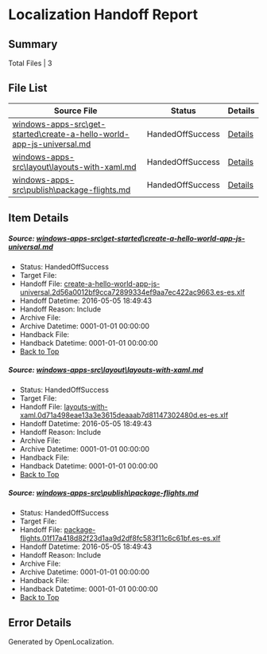 # <a name='report-top'></a> Localization Handoff Report

## Summary
 Total Files | 3

## File List
 Source File | Status | Details 
 ----------- | ------ | ------- 
 [windows-apps-src\get-started\create-a-hello-world-app-js-universal.md](https://github.com/Microsoft/windows-apps/blob/f3cb50e5b0b0baa73431392a1f6854a62f3655de/windows-apps-src/get-started/create-a-hello-world-app-js-universal.md) | HandedOffSuccess | [Details](#5f534169117da94cb2249c897603f567c007299b2199)
 [windows-apps-src\layout\layouts-with-xaml.md](https://github.com/Microsoft/windows-apps/blob/681023be35b01eac84272a73d1ae3e7a459351db/windows-apps-src/layout/layouts-with-xaml.md) | HandedOffSuccess | [Details](#0cc466ccdc4d214539fb4258f95fda72e08ac9db3201)
 [windows-apps-src\publish\package-flights.md](https://github.com/Microsoft/windows-apps/blob/57d0637da61e9cc9c04f0ebf3d65f78e7125f858/windows-apps-src/publish/package-flights.md) | HandedOffSuccess | [Details](#dbc445db596b30dc216deeab11d996da84b6cdc13514)

## Item Details
##### <a name='5f534169117da94cb2249c897603f567c007299b2199'></a> Source: [windows-apps-src\get-started\create-a-hello-world-app-js-universal.md](https://github.com/Microsoft/windows-apps/blob/f3cb50e5b0b0baa73431392a1f6854a62f3655de/windows-apps-src/get-started/create-a-hello-world-app-js-universal.md)
* Status: HandedOffSuccess
* Target File: 
* Handoff File: [create-a-hello-world-app-js-universal.2d56a0012bf9cca72899334ef9aa7ec422ac9663.es-es.xlf](https://github.com/Microsoft/WDG.handoff/blob/70f1da17f8d14d11004ec10eb6f452cf3b133bff/ol-handoff/Microsoft/windows-apps.es-es/master/create-a-hello-world-app-js-universal.2d56a0012bf9cca72899334ef9aa7ec422ac9663.es-es.xlf)
* Handoff Datetime: 2016-05-05 18:49:43
* Handoff Reason: Include
* Archive File: 
* Archive Datetime: 0001-01-01 00:00:00
* Handback File: 
* Handback Datetime: 0001-01-01 00:00:00
* [Back to Top](#report-top)

##### <a name='0cc466ccdc4d214539fb4258f95fda72e08ac9db3201'></a> Source: [windows-apps-src\layout\layouts-with-xaml.md](https://github.com/Microsoft/windows-apps/blob/681023be35b01eac84272a73d1ae3e7a459351db/windows-apps-src/layout/layouts-with-xaml.md)
* Status: HandedOffSuccess
* Target File: 
* Handoff File: [layouts-with-xaml.0d71a498eae13a3e3615deaaab7d81147302480d.es-es.xlf](https://github.com/Microsoft/WDG.handoff/blob/70f1da17f8d14d11004ec10eb6f452cf3b133bff/ol-handoff/Microsoft/windows-apps.es-es/master/layouts-with-xaml.0d71a498eae13a3e3615deaaab7d81147302480d.es-es.xlf)
* Handoff Datetime: 2016-05-05 18:49:43
* Handoff Reason: Include
* Archive File: 
* Archive Datetime: 0001-01-01 00:00:00
* Handback File: 
* Handback Datetime: 0001-01-01 00:00:00
* [Back to Top](#report-top)

##### <a name='dbc445db596b30dc216deeab11d996da84b6cdc13514'></a> Source: [windows-apps-src\publish\package-flights.md](https://github.com/Microsoft/windows-apps/blob/57d0637da61e9cc9c04f0ebf3d65f78e7125f858/windows-apps-src/publish/package-flights.md)
* Status: HandedOffSuccess
* Target File: 
* Handoff File: [package-flights.01f17a418d82f23d1aa9d2df8fc583f11c6c61bf.es-es.xlf](https://github.com/Microsoft/WDG.handoff/blob/70f1da17f8d14d11004ec10eb6f452cf3b133bff/ol-handoff/Microsoft/windows-apps.es-es/master/package-flights.01f17a418d82f23d1aa9d2df8fc583f11c6c61bf.es-es.xlf)
* Handoff Datetime: 2016-05-05 18:49:43
* Handoff Reason: Include
* Archive File: 
* Archive Datetime: 0001-01-01 00:00:00
* Handback File: 
* Handback Datetime: 0001-01-01 00:00:00
* [Back to Top](#report-top)


## Error Details

Generated by OpenLocalization.
